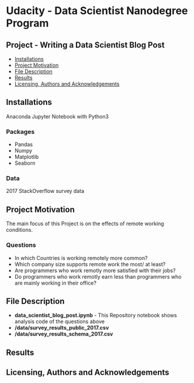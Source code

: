 # Udacity - Data Scientist Nanodegree Program
## Project - Writing a Data Scientist Blog Post

- [Installations](#inst)
- [Project Motivation](#promot)
- [File Description](#filedesc)
- [Results](#results)
- [Licensing, Authors and Acknowledgements](#license)

<a id='inst'></a>
## Installations
Anaconda Jupyter Notebook with Python3

### Packages

- Pandas
- Numpy
- Matplotlib
- Seaborn

### Data
2017 StackOverflow survey data

<a id='promot'></a>
## Project Motivation
The main focus of this Project is on the effects of remote working conditions.
### Questions
- In which Countries is working remotely more common?
- Which company size supports remote work the most/ at least?
- Are programmers who work remotly more satisfied with their jobs?
- Do programmers who work remotly earn less than programmers who are mainly working in their office?

<a id='filedesc'></a>
## File Description
- **data_scientist_blog_post.ipynb** - This Repository notebook shows analysis code of the questions above
- **/data/survey_results_public_2017.csv**
- **/data/survey_results_schema_2017.csv**

<a id='results'></a>
## Results

<a id='license'></a>
## Licensing, Authors and Acknowledgements